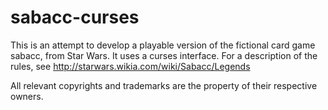 # sabacc-curses
This is an attempt to develop a playable version of the fictional card game sabacc, from Star Wars.  It uses a curses interface.
For a description of the rules, see http://starwars.wikia.com/wiki/Sabacc/Legends

All relevant copyrights and trademarks are the property of their respective owners.
